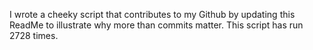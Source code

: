 I wrote a cheeky script that contributes to my Github by updating this ReadMe to illustrate why more than commits matter. This script has run 2728 times.